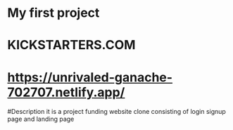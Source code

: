 # My first project
# KICKSTARTERS.COM
# https://unrivaled-ganache-702707.netlify.app/

#Description
it is a project funding website clone consisting of login signup page and landing page
